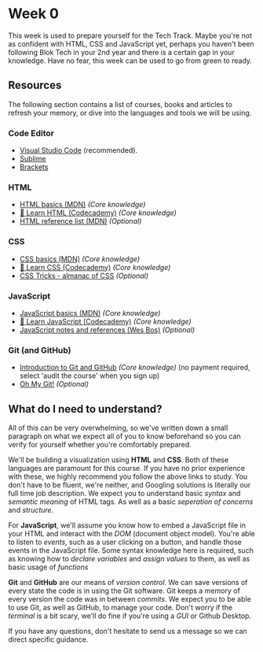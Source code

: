 # Week 0

This week is used to prepare yourself for the Tech Track. Maybe you're not as confident with HTML, CSS and JavaScript yet, perhaps you haven't been following Blok Tech in your 2nd year and there is a certain gap in your knowledge. Have no fear, this week can be used to go from green to ready.

## Resources

The following section contains a list of courses, books and articles to refresh your memory, or dive into the languages and tools we will be using.

### Code Editor

* [Visual Studio Code](https://code.visualstudio.com/) (recommended).
* [Sublime](https://www.sublimetext.com/)
* [Brackets](https://brackets.io/)

### HTML

* [HTML basics (MDN)](https://developer.mozilla.org/en-US/docs/Learn/Getting_started_with_the_web/HTML_basics) *(Core knowledge)*
* [🧱 Learn HTML (Codecademy)](https://www.codecademy.com/learn/learn-html) *(Core knowledge)*
* [HTML reference list (MDN)](https://developer.mozilla.org/en-US/docs/Web/HTML/Element) *(Optional)*

### CSS

* [CSS basics (MDN)](https://developer.mozilla.org/en-US/docs/Web/CSS) *(Core knowledge)*
* [🎨 Learn CSS (Codecademy)](https://www.codecademy.com/learn/learn-css) *(Core knowledge)*
* [CSS Tricks - almanac of CSS](https://css-tricks.com/) *(Optional)*

### JavaScript

* [JavaScript basics (MDN)](https://developer.mozilla.org/en-US/docs/Web/JavaScript) *(Core knowledge)*
* [🤖 Learn JavaScript (Codecademy)](https://www.codecademy.com/learn/introduction-to-javascript) *(Core knowledge)*
* [JavaScript notes and references (Wes Bos)](https://wesbos.com/javascript) *(Optional)*

### Git (and GitHub)
* [Introduction to Git and GitHub](https://www.coursera.org/learn/introduction-git-github/) *(Core knowledge)* (no payment required, select 'audit the course' when you sign up)
* [Oh My Git!](https://ohmygit.org/) *(Optional)*

## What do I need to understand?

All of this can be very overwhelming, so we've written down a small paragraph on what we expect all of you to know beforehand so you can verify for yourself whether you're comfortably prepared.

We'll be building a visualization using __HTML__ and __CSS__. Both of these languages are paramount for this course. If you have no prior experience with these, we highly recommend you follow the above links to study. You don't have to be fluent, we're neither, and Googling solutions is literally our full time job description. We expect you to understand basic *syntax* and *semantic meaning* of HTML tags. As well as a basic *seperation of concerns* and *structure*.

For __JavaScript__, we'll assume you know how to embed a JavaScript file in your HTML and interact with the *DOM* (document object model). You're able to listen to *events*, such as a user clicking on a button, and handle those events in the JavaScript file. Some syntax knowledge here is required, such as knowing how to *declare variables* and *assign values* to them, as well as basic usage of *functions*

__Git__ and __GitHub__ are our means of *version control*. We can save versions of every state the code is in using the Git software. Git keeps a memory of every version the code was in between *commits*. We expect you to be able to use Git, as well as GitHub, to manage your code. Don't worry if the *terminal* is a bit scary, we'll do fine if you're using a *GUI* or Github Desktop.

If you have any questions, don't hesitate to send us a message so we can direct specific guidance.
